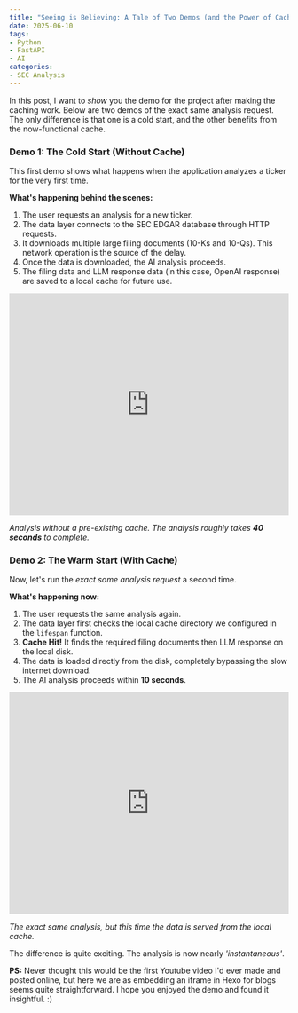 ```yaml
---
title: "Seeing is Believing: A Tale of Two Demos (and the Power of Caching)"
date: 2025-06-10
tags:
- Python
- FastAPI
- AI
categories:
- SEC Analysis
---
```


In this post, I want to *show* you the demo for the project after making the caching work. Below are two demos of the exact same analysis request. The only difference is that one is a cold start, and the other benefits from the now-functional cache.

<!-- more -->

### Demo 1: The Cold Start (Without Cache)

This first demo shows what happens when the application analyzes a ticker for the very first time.

**What's happening behind the scenes:**
1.  The user requests an analysis for a new ticker.
2.  The data layer connects to the SEC EDGAR database through HTTP requests.
3.  It downloads multiple large filing documents (10-Ks and 10-Qs). This network operation is the source of the delay.
4.  Once the data is downloaded, the AI analysis proceeds.
5.  The filing data and LLM response data (in this case, OpenAI response) are saved to a local cache for future use.

<iframe width="100%" height="400" src="https://www.youtube.com/embed/yFU5igLJ2dk" 
    title="SEC Filing Analysis Demo" 
    frameborder="0" 
    allow="accelerometer; autoplay; clipboard-write; encrypted-media; gyroscope; picture-in-picture" 
    allowfullscreen>
</iframe>
<p class="text-center text-muted mt-2"><em>Analysis without a pre-existing cache. The analysis roughly takes <strong>40 seconds</strong> to complete.</em></p>

### Demo 2: The Warm Start (With Cache)

Now, let's run the *exact same analysis request* a second time.

**What's happening now:**
1.  The user requests the same analysis again.
2.  The data layer first checks the local cache directory we configured in the `lifespan` function.
3.  **Cache Hit!** It finds the required filing documents then LLM response on the local disk.
4.  The data is loaded directly from the disk, completely bypassing the slow internet download.
5.  The AI analysis proceeds within <strong>10 seconds</strong>.

<iframe width="100%" height="400" src="https://www.youtube.com/embed/GT1UkYdeBbA" 
    title="SEC Filing Analysis Demo" 
    frameborder="0" 
    allow="accelerometer; autoplay; clipboard-write; encrypted-media; gyroscope; picture-in-picture" 
    allowfullscreen>
</iframe>
<p class="text-center text-muted mt-2"><em>The exact same analysis, but this time the data is served from the local cache.</em></p>

The difference is quite exciting. The analysis is now nearly *'instantaneous'*.

**PS:** Never thought this would be the first Youtube video I'd ever made and posted online, but here we are as embedding an iframe in Hexo for blogs seems quite straightforward. I hope you enjoyed the demo and found it insightful. :)
